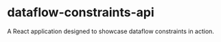 # dataflow-constraints-api
A React application designed to showcase dataflow constraints in action.
